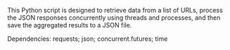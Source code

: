This Python script is designed to retrieve data from a list of URLs, 
process the JSON responses concurrently using threads and processes, 
and then save the aggregated results to a JSON file.

Dependencies: requests; json; concurrent.futures; time

